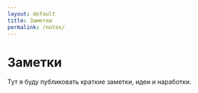```yaml
---
layout: default
title: Заметки
permalink: /notes/
---
```


# Заметки

Тут я буду публиковать краткие заметки, идеи и наработки.